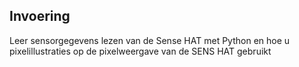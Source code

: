## Invoering

Leer sensorgegevens lezen van de Sense HAT met Python en hoe u pixelillustraties op de pixelweergave van de SENS HAT gebruikt
